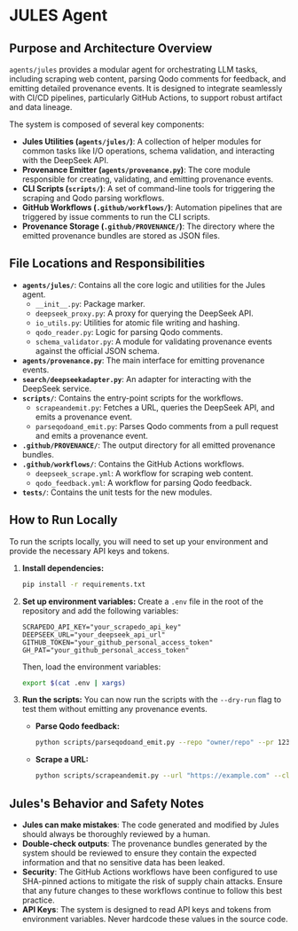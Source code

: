 # JULES Agent

## Purpose and Architecture Overview

`agents/jules` provides a modular agent for orchestrating LLM tasks, including scraping web content, parsing Qodo comments for feedback, and emitting detailed provenance events. It is designed to integrate seamlessly with CI/CD pipelines, particularly GitHub Actions, to support robust artifact and data lineage.

The system is composed of several key components:
- **Jules Utilities (`agents/jules/`)**: A collection of helper modules for common tasks like I/O operations, schema validation, and interacting with the DeepSeek API.
- **Provenance Emitter (`agents/provenance.py`)**: The core module responsible for creating, validating, and emitting provenance events.
- **CLI Scripts (`scripts/`)**: A set of command-line tools for triggering the scraping and Qodo parsing workflows.
- **GitHub Workflows (`.github/workflows/`)**: Automation pipelines that are triggered by issue comments to run the CLI scripts.
- **Provenance Storage (`.github/PROVENANCE/`)**: The directory where the emitted provenance bundles are stored as JSON files.

## File Locations and Responsibilities

- **`agents/jules/`**: Contains all the core logic and utilities for the Jules agent.
  - `__init__.py`: Package marker.
  - `deepseek_proxy.py`: A proxy for querying the DeepSeek API.
  - `io_utils.py`: Utilities for atomic file writing and hashing.
  - `qodo_reader.py`: Logic for parsing Qodo comments.
  - `schema_validator.py`: A module for validating provenance events against the official JSON schema.
- **`agents/provenance.py`**: The main interface for emitting provenance events.
- **`search/deepseekadapter.py`**: An adapter for interacting with the DeepSeek service.
- **`scripts/`**: Contains the entry-point scripts for the workflows.
  - `scrapeandemit.py`: Fetches a URL, queries the DeepSeek API, and emits a provenance event.
  - `parseqodoand_emit.py`: Parses Qodo comments from a pull request and emits a provenance event.
- **`.github/PROVENANCE/`**: The output directory for all emitted provenance bundles.
- **`.github/workflows/`**: Contains the GitHub Actions workflows.
  - `deepseek_scrape.yml`: A workflow for scraping web content.
  - `qodo_feedback.yml`: A workflow for parsing Qodo feedback.
- **`tests/`**: Contains the unit tests for the new modules.

## How to Run Locally

To run the scripts locally, you will need to set up your environment and provide the necessary API keys and tokens.

1.  **Install dependencies:**
    ```bash
    pip install -r requirements.txt
    ```

2.  **Set up environment variables:**
    Create a `.env` file in the root of the repository and add the following variables:
    ```
    SCRAPEDO_API_KEY="your_scrapedo_api_key"
    DEEPSEEK_URL="your_deepseek_api_url"
    GITHUB_TOKEN="your_github_personal_access_token"
    GH_PAT="your_github_personal_access_token"
    ```
    Then, load the environment variables:
    ```bash
    export $(cat .env | xargs)
    ```

3.  **Run the scripts:**
    You can now run the scripts with the `--dry-run` flag to test them without emitting any provenance events.

    *   **Parse Qodo feedback:**
        ```bash
        python scripts/parseqodoand_emit.py --repo "owner/repo" --pr 123 --dry-run
        ```

    *   **Scrape a URL:**
        ```bash
        python scripts/scrapeandemit.py --url "https://example.com" --claimid "issue-1" --dry-run
        ```

## Jules's Behavior and Safety Notes

- **Jules can make mistakes**: The code generated and modified by Jules should always be thoroughly reviewed by a human.
- **Double-check outputs**: The provenance bundles generated by the system should be reviewed to ensure they contain the expected information and that no sensitive data has been leaked.
- **Security**: The GitHub Actions workflows have been configured to use SHA-pinned actions to mitigate the risk of supply chain attacks. Ensure that any future changes to these workflows continue to follow this best practice.
- **API Keys**: The system is designed to read API keys and tokens from environment variables. Never hardcode these values in the source code.
